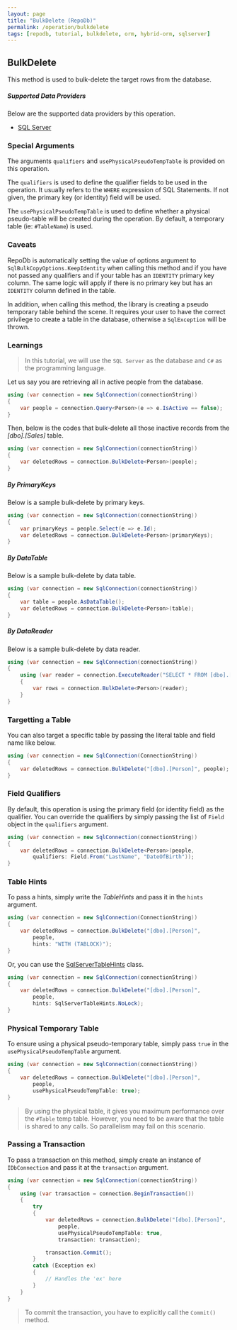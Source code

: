 ```yaml
---
layout: page
title: "BulkDelete (RepoDb)"
permalink: /operation/bulkdelete
tags: [repodb, tutorial, bulkdelete, orm, hybrid-orm, sqlserver]
---
```


## BulkDelete

This method is used to bulk-delete the target rows from the database.

##### Supported Data Providers

Below are the supported data providers by this operation.

- [SQL Server](https://www.nuget.org/packages/RepoDb.SqlServer)

### Special Arguments

The arguments `qualifiers` and `usePhysicalPseudoTempTable` is provided on this operation.

The `qualifiers` is used to define the qualifier fields to be used in the operation. It usually refers to the `WHERE` expression of SQL Statements. If not given, the primary key (or identity) field will be used.

The `usePhysicalPseudoTempTable` is used to define whether a physical pseudo-table will be created during the operation. By default, a temporary table (ie: `#TableName`) is used.

### Caveats

RepoDb is automatically setting the value of options argument to `SqlBulkCopyOptions.KeepIdentity` when calling this method and if you have not passed any qualifiers and if your table has an `IDENTITY` primary key column. The same logic will apply if there is no primary key but has an `IDENTITY` column defined in the table.

In addition, when calling this method, the library is creating a pseudo temporary table behind the scene. It requires your user to have the correct privilege to create a table in the database, otherwise a `SqlException` will be thrown.

### Learnings

> In this tutorial, we will use the `SQL Server` as the database and `C#` as the programming language.

Let us say you are retrieving all in active people from the database.

```csharp
using (var connection = new SqlConnection(connectionString))
{
	var people = connection.Query<Person>(e => e.IsActive == false);
}
```

Then, below is the codes that bulk-delete all those inactive records from the *[dbo].[Sales]* table.

```csharp
using (var connection = new SqlConnection(connectionString))
{
	var deletedRows = connection.BulkDelete<Person>(people);
}
```

##### By PrimaryKeys

Below is a sample bulk-delete by primary keys.

```csharp
using (var connection = new SqlConnection(connectionString))
{
	var primaryKeys = people.Select(e => e.Id);
	var deletedRows = connection.BulkDelete<Person>(primaryKeys);
}
```

##### By DataTable

Below is a sample bulk-delete by data table.

```csharp
using (var connection = new SqlConnection(connectionString))
{
	var table = people.AsDataTable();
	var deletedRows = connection.BulkDelete<Person>(table);
}
```

##### By DataReader

Below is a sample bulk-delete by data reader.

```csharp
using (var connection = new SqlConnection(connectionString))
{
	using (var reader = connection.ExecuteReader("SELECT * FROM [dbo].[Person];"))
	{
		var rows = connection.BulkDelete<Person>(reader);
	}
}
```

### Targetting a Table

You can also target a specific table by passing the literal table and field name like below.

```csharp
using (var connection = new SqlConnection(ConnectionString))
{
	var deletedRows = connection.BulkDelete("[dbo].[Person]", people);
}
```

### Field Qualifiers

By default, this operation is using the primary field (or identity field) as the qualifier. You can override the qualifiers by simply passing the list of `Field` object in the `qualifiers` argument.

```csharp
using (var connection = new SqlConnection(connectionString))
{
	var deletedRows = connection.BulkDelete<Person>(people,
		qualifiers: Field.From("LastName", "DateOfBirth"));
}
```

### Table Hints

To pass a hints, simply write the *TableHints* and pass it in the `hints` argument.

```csharp
using (var connection = new SqlConnection(ConnectionString))
{
	var deletedRows = connection.BulkDelete("[dbo].[Person]",
		people,
		hints: "WITH (TABLOCK)");
}
```

Or, you can use the [SqlServerTableHints](/class/SqlServerTableHints) class.

```csharp
using (var connection = new SqlConnection(connectionString))
{
	var deletedRows = connection.BulkDelete("[dbo].[Person]",
		people,
		hints: SqlServerTableHints.NoLock);
}
```

### Physical Temporary Table

To ensure using a physical pseudo-temporary table, simply pass `true` in the `usePhysicalPseudoTempTable` argument.

```csharp
using (var connection = new SqlConnection(connectionString))
{
	var deletedRows = connection.BulkDelete("[dbo].[Person]",
		people,
		usePhysicalPseudoTempTable: true);
}
```

> By using the physical table, it gives you maximum performance over the `#Table` temp table. However, you need to be aware that the table is shared to any calls. So parallelism may fail on this scenario.

### Passing a Transaction

To pass a transaction on this method, simply create an instance of `IDbConnection` and pass it at the `transaction` argument.

```csharp
using (var connection = new SqlConnection(connectionString))
{
	using (var transaction = connection.BeginTransaction())
	{
		try
		{
			var deletedRows = connection.BulkDelete("[dbo].[Person]",
				people,
				usePhysicalPseudoTempTable: true,
				transaction: transaction);

			transaction.Commit();
		}
		catch (Exception ex)
		{
			// Handles the 'ex' here
		}
	}
}
```

> To commit the transaction, you have to explicitly call the `Commit()` method.


